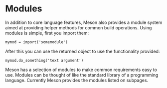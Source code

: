 # Modules

In addition to core language features, Meson also provides a module system aimed at providing helper methods for common build operations. Using modules is simple, first you import them:

```meson
mymod = import('somemodule')
```

After this you can use the returned object to use the functionality provided:

```meson
mymod.do_something('text argument')
```

Meson has a selection of modules to make common requirements easy to
use. Modules can be thought of like the standard library of a
programming language. Currently Meson provides the modules listed on
subpages.
